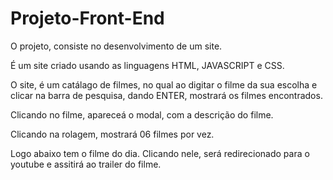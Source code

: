 # Projeto-Front-End
O projeto, consiste no desenvolvimento de um site.

É um site criado usando as linguagens HTML, JAVASCRIPT e CSS. 

O site, é um catálago de filmes, no qual ao digitar o filme da sua escolha e clicar na barra de pesquisa, dando ENTER, mostrará os filmes encontrados.

Clicando no filme, apareceá o modal, com a descrição do filme.

Clicando na rolagem, mostrará 06 filmes por vez.

Logo abaixo tem o filme do dia. Clicando nele, será redirecionado para o youtube e assitirá ao trailer do filme.